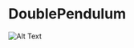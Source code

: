 # DoublePendulum


![Alt Text](https://syncandshare.lrz.de/dl/fiH77cad49uVV6cDjoza4e/animation_case1.gif)
